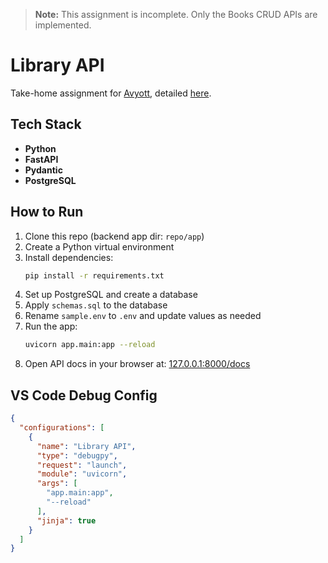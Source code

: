 > **Note:** This assignment is incomplete. Only the Books CRUD APIs are implemented.

# Library API
Take-home assignment for [Avyott](https://www.avyott.com/a), detailed [here](https://docs.google.com/document/d/1j63SoZPrucUFlJExgtPX7SfLqkLZvUTUDG_d-WvHYG8/edit?usp=gmail).

## Tech Stack
- **Python**
- **FastAPI**
- **Pydantic**
- **PostgreSQL**

## How to Run
1. Clone this repo (backend app dir: `repo/app`)
2. Create a Python virtual environment
3. Install dependencies:
   ```sh
   pip install -r requirements.txt
   ```
4. Set up PostgreSQL and create a database
5. Apply `schemas.sql` to the database
6. Rename `sample.env` to `.env` and update values as needed
7. Run the app:
   ```sh
   uvicorn app.main:app --reload
   ```
8. Open API docs in your browser at: [127.0.0.1:8000/docs](http://127.0.0.1:8000/docs)

## VS Code Debug Config
```json
{
  "configurations": [
    {
      "name": "Library API",
      "type": "debugpy",
      "request": "launch",
      "module": "uvicorn",
      "args": [
        "app.main:app",
        "--reload"
      ],
      "jinja": true
    }
  ]
}
```
